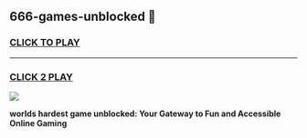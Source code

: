 
## 666-games-unblocked 👋
<h3>
<a href="https://premium.freeplayer.one?title=666-games-unblocked&ref=14F">CLICK TO PLAY</a></h3>
<hr>

<h3>
<a href="https://premium.freeplayer.one?title=666-games-unblocked&ref=14F">CLICK 2 PLAY</a>
  
</h3>

<a href="https://premium.freeplayer.one?title=666-games-unblocked&ref=12F/"><img src="https://clearcache.store/games.png"></a>


**worlds hardest game unblocked: Your Gateway to Fun and Accessible Online Gaming**
